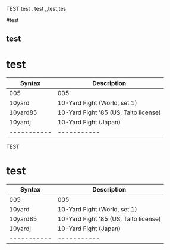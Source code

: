 
TEST test . test ,,test,tes 

#test 

## test 

# test 

| Syntax      | Description |
| ----------- | ----------- |
|005	|005	|
|10yard	|10-Yard Fight (World, set 1)	|
|10yard85	|10-Yard Fight '85 (US, Taito license)	|
|10yardj	|10-Yard Fight (Japan)	|
| ----------- | ----------- |

TEST 

# test

| Syntax      | Description |
| ----------- | ----------- |
|005	|005	|
|10yard	|10-Yard Fight (World, set 1)	|
|10yard85	|10-Yard Fight '85 (US, Taito license)	|
|10yardj	|10-Yard Fight (Japan)	|
| ----------- | ----------- |
